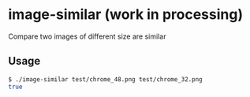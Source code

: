 # image-similar (work in processing)
Compare two images of different size are similar

## Usage

```bash
$ ./image-similar test/chrome_48.png test/chrome_32.png
true
```

